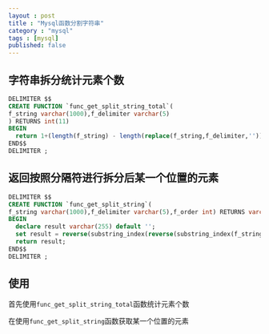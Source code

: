 ```yaml
---
layout : post
title : "Mysql函数分割字符串"
category : "mysql"
tags : [mysql]
published: false
---
```


## 字符串拆分统计元素个数

```sql
DELIMITER $$
CREATE FUNCTION `func_get_split_string_total`(
f_string varchar(1000),f_delimiter varchar(5)
) RETURNS int(11)
BEGIN
  return 1+(length(f_string) - length(replace(f_string,f_delimiter,'')));
END$$
DELIMITER ;
```

## 返回按照分隔符进行拆分后某一个位置的元素

```sql
DELIMITER $$
CREATE FUNCTION `func_get_split_string`(
f_string varchar(1000),f_delimiter varchar(5),f_order int) RETURNS varchar(255) CHARSET utf8
BEGIN
  declare result varchar(255) default '';
  set result = reverse(substring_index(reverse(substring_index(f_string,f_delimiter,f_order)),f_delimiter,1));
  return result;
END$$
DELIMITER ;
```

## 使用

首先使用`func_get_split_string_total`函数统计元素个数

在使用`func_get_split_string`函数获取某一个位置的元素